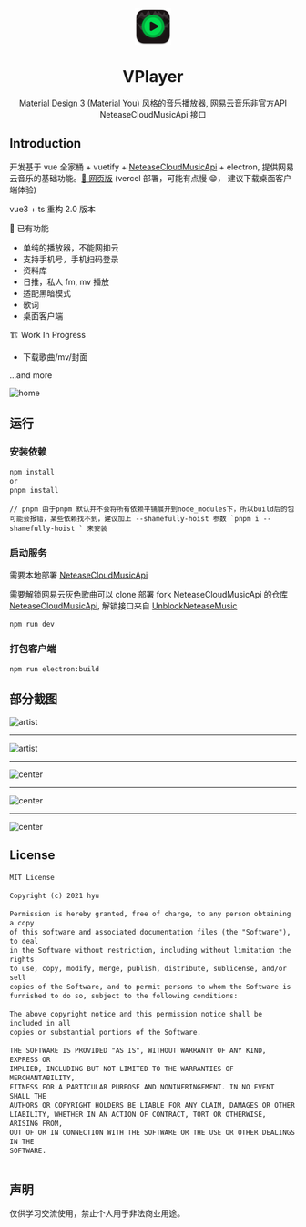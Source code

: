 <p align="center">
  <img width="64" align="center" src="./doc/logo.png">
</p>
<h1 align="center">
  VPlayer
</h1>
<p align="center">
    <a href="https://m3.material.io/" target="_blank"> Material Design 3 (Material You)</a> 风格的音乐播放器, 网易云音乐非官方API NeteaseCloudMusicApi 接口
</p>

## Introduction

开发基于 vue 全家桶 + vuetify + [NeteaseCloudMusicApi](https://github.com/Binaryify/NeteaseCloudMusicApi) + electron, 提供网易云音乐的基础功能。[🎵 网页版](https://v-player-git-dev-gumengyu.vercel.app/) (vercel 部署，可能有点慢 😁， 建议下载桌面客户端体验)

vue3 + ts 重构 2.0 版本

🎨 已有功能

- 单纯的播放器，不能网抑云
- 支持手机号，手机扫码登录
- 资料库
- 日推，私人 fm, mv 播放
- 适配黑暗模式
- 歌词
- 桌面客户端

🏗 Work In Progress

- 下载歌曲/mv/封面

...and more

<picture>
  <source media="(prefers-color-scheme: dark)" srcset="https://user-images.githubusercontent.com/22021419/176804703-7655ee81-a42c-44d5-947a-b9b91d8e3d05.png">
  <img alt="home" src="https://user-images.githubusercontent.com/22021419/176804705-c2c8cb3d-2435-4b16-a4ae-1e4f1bf388c2.png">
</picture>

## 运行

### 安装依赖

```
npm install
or
pnpm install

// pnpm 由于pnpm 默认并不会将所有依赖平铺展开到node_modules下，所以build后的包可能会报错，某些依赖找不到，建议加上 --shamefully-hoist 参数 `pnpm i --shamefully-hoist ` 来安装

```

### 启动服务

需要本地部署 [NeteaseCloudMusicApi](https://github.com/Binaryify/NeteaseCloudMusicApi)

需要解锁网易云灰色歌曲可以 clone 部署 fork NeteaseCloudMusicApi 的仓库 [NeteaseCloudMusicApi](https://github.com/GuMengYu/NeteaseCloudMusicApi), 解锁接口来自 [UnblockNeteaseMusic](https://github.com/UnblockNeteaseMusic/server)

```
npm run dev
```

### 打包客户端

```
npm run electron:build
```

## 部分截图

<picture>
  <source media="(prefers-color-scheme: dark)" srcset="https://user-images.githubusercontent.com/22021419/176804689-c8d6e317-a4c2-4673-8508-0f8979fc7327.png">
  <img alt="artist" src="https://user-images.githubusercontent.com/22021419/176804698-85fd9bd0-6c7a-4f03-8b8e-f6bef737e526.png">
</picture>

<hr></hr>

<picture>
  <source media="(prefers-color-scheme: dark)" srcset="https://user-images.githubusercontent.com/22021419/176804674-9b20b7e2-7de9-4349-b638-ecd727425b4a.png">
  <img alt="artist" src="https://user-images.githubusercontent.com/22021419/176804699-c1499b10-63f3-4b9f-919d-33fe8b9f8287.png">
</picture>

<hr></hr>

<picture>
  <source media="(prefers-color-scheme: dark)" srcset="https://user-images.githubusercontent.com/22021419/176804691-ff4a663e-8906-4192-af76-ba195cd5e4bb.png">
  <img alt="center" src="https://user-images.githubusercontent.com/22021419/176804694-fa497594-ba2a-45be-8581-dd266214f7e1.png">
</picture>

<hr></hr>

<picture>
  <source media="(prefers-color-scheme: dark)" srcset="https://user-images.githubusercontent.com/22021419/176804706-5525c3d8-9ea9-46d3-b9d0-64cbc056a6fe.png">
  <img alt="center" src="https://user-images.githubusercontent.com/22021419/176804696-1d4674fb-aae5-464f-91cd-835b660b28bb.png">
</picture>

<hr></hr>

<picture>
  <source media="(prefers-color-scheme: dark)" srcset="https://user-images.githubusercontent.com/22021419/176804692-3a3a0902-6e3c-4a37-a596-f59494d88020.png">
  <img alt="center" src="https://user-images.githubusercontent.com/22021419/176804702-ea40c49c-aa4a-46fe-8e28-eadfc0519eb6.png">
</picture>

## License

```
MIT License

Copyright (c) 2021 hyu

Permission is hereby granted, free of charge, to any person obtaining a copy
of this software and associated documentation files (the "Software"), to deal
in the Software without restriction, including without limitation the rights
to use, copy, modify, merge, publish, distribute, sublicense, and/or sell
copies of the Software, and to permit persons to whom the Software is
furnished to do so, subject to the following conditions:

The above copyright notice and this permission notice shall be included in all
copies or substantial portions of the Software.

THE SOFTWARE IS PROVIDED "AS IS", WITHOUT WARRANTY OF ANY KIND, EXPRESS OR
IMPLIED, INCLUDING BUT NOT LIMITED TO THE WARRANTIES OF MERCHANTABILITY,
FITNESS FOR A PARTICULAR PURPOSE AND NONINFRINGEMENT. IN NO EVENT SHALL THE
AUTHORS OR COPYRIGHT HOLDERS BE LIABLE FOR ANY CLAIM, DAMAGES OR OTHER
LIABILITY, WHETHER IN AN ACTION OF CONTRACT, TORT OR OTHERWISE, ARISING FROM,
OUT OF OR IN CONNECTION WITH THE SOFTWARE OR THE USE OR OTHER DEALINGS IN THE
SOFTWARE.


```

## 声明

仅供学习交流使用，禁止个人用于非法商业用途。
